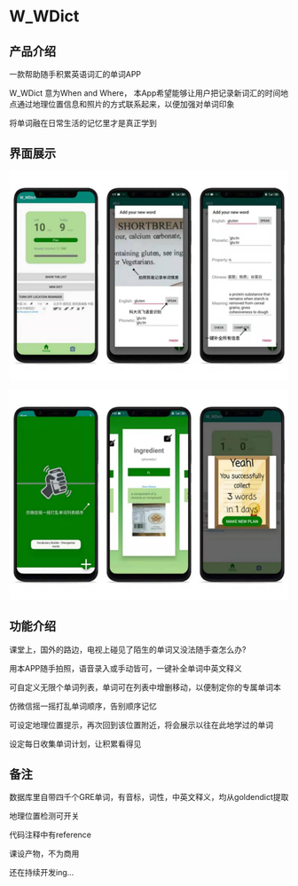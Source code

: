 # W_WDict
## 产品介绍

一款帮助随手积累英语词汇的单词APP 

W_WDict 意为When and Where， 本App希望能够让用户把记录新词汇的时间地点通过地理位置信息和照片的方式联系起来，以便加强对单词印象

将单词融在日常生活的记忆里才是真正学到

## 界面展示

![image](https://github.com/YiwenShangBjut/VocabularyBuilder/blob/master/pre%20img/W_W1.jpg)

![image](https://github.com/YiwenShangBjut/VocabularyBuilder/blob/master/pre%20img/W_W2.jpg)

## 功能介绍

课堂上，国外的路边，电视上碰见了陌生的单词又没法随手查怎么办?

用本APP随手拍照，语音录入或手动皆可，一键补全单词中英文释义

可自定义无限个单词列表，单词可在列表中增删移动，以便制定你的专属单词本

仿微信摇一摇打乱单词顺序，告别顺序记忆

可设定地理位置提示，再次回到该位置附近，将会展示以往在此地学过的单词

设定每日收集单词计划，让积累看得见

## 备注

数据库里自带四千个GRE单词，有音标，词性，中英文释义，均从goldendict提取

地理位置检测可开关

代码注释中有reference

课设产物，不为商用

还在持续开发ing...


